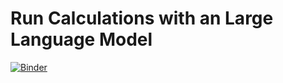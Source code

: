 # Run Calculations with an Large Language Model
[![Binder](https://mybinder.org/badge_logo.svg)](https://mybinder.org/v2/gh/jan-janssen/comp-mat-sci-llm/HEAD)
